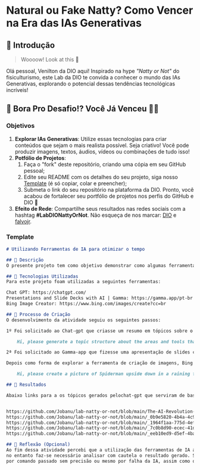 # Natural ou Fake Natty? Como Vencer na Era das IAs Generativas

## 🚀 Introdução

> Woooow! Look at this 👀

Olá pessoal, Venilton da DIO aqui! Inspirado na hype _"Natty or Not"_ do fisiculturismo, este Lab da DIO te convida a conhecer o mundo das IAs Generativas, explorando o potencial dessas tendências tecnológicas incríveis!

## 🎯 Bora Pro Desafio!? Você Já Venceu 💪🤓

### Objetivos

1. **Explorar IAs Generativas**: Utilize essas tecnologias para criar conteúdos que sejam o mais realista possível. Seja criativo! Você pode produzir imagens, textos, áudios, vídeos ou combinações de tudo isso!
1. **Potfólio de Projetos**:
    1. Faça o "fork" deste repositório, criando uma cópia em seu GitHub pessoal;
    2. Edite seu README com os detalhes do seu projeto, siga nosso [Template](#template) (é só copiar, colar e preencher);
    3. Submeta o link do seu repositório na plataforma da DIO. Pronto, você acabou de fortalecer seu portfólio de projetos nos perfis do GitHub e DIO 🚀
1. **Efeito de Rede**: Compartilhe seus resultados nas redes sociais com a hashtag **#LabDIONattyOrNot**. Não esqueça de nos marcar: [DIO](https://www.linkedin.com/school/dio-makethechange) e [falvojr](https://www.linkedin.com/in/falvojr).

### Template

```markdown
# Utilizando Ferramentas de IA para otimizar o tempo

## 📒 Descrição
O presente projeto tem como objetivo demonstrar como algumas ferramentas de IA podem facilitar o dia a dia, criação de conteúdo digital

## 🤖 Tecnologias Utilizadas
Para este projeto foam utilizadas a seguintes ferramentas:

Chat GPT: https://chatgpt.com/
Presentations and Slide Decks with AI | Gamma: https://gamma.app/pt-br
Bing Image Creator: https://www.bing.com/images/create?cc=br

## 🧐 Processo de Criação
O desenvolvimento da atividade seguiu os seguintes passos:

1º Foi solicitado ao Chat-gpt que criasse um resumo em tópicos sobre o uso de IA por meio do seguinte prompt:

    Hi, please generate a topic structure about the areas and tools that IA can be used, also talk about the necessity of human supervision over the results of it.

2ª Foi solicitado ao Gamma-app que fizesse uma apresentação de slides com o resultado do 1º passo. O resultado foi salvo com a extensão .pdf.

Depois como forma de explorar a ferramenta de criação de imagens, Bing Image Creator foi passado o seguinte prompt:

    Hi, please create a picture of Spiderman upside down in a raining forest, thunder and lights.

## 🚀 Resultados

Abaixo links para a os tópicos gerados pelochat-gpt que serviram de base para a apresentação e imagens geradas por meio da ferramentas de IA:


https://github.com/Jobanu/lab-natty-or-not/blob/main/The-AI-Revolution-Applications-Tools-and-Human-Oversight.pdf
https://github.com/Jobanu/lab-natty-or-not/blob/main/_0b9e5820-4b4a-4c98-9e3d-dddbabe09f62.jpg
https://github.com/Jobanu/lab-natty-or-not/blob/main/_1964f1aa-775d-4efa-96fb-c8c70e066de2.jpg
https://github.com/Jobanu/lab-natty-or-not/blob/main/_7c0b8d90-ecec-41d7-b427-93ce4306fde2.jpg
https://github.com/Jobanu/lab-natty-or-not/blob/main/_eeb10ed9-d5ef-4bab-a97a-bf26d2c584d7.jpg

## 💭 Reflexão (Opcional)
Ao fim dessa atividade percebi que a utilização das ferramentas de IA ajudam a maximizar o uso do tempo, permitindo ao ser humano realizar atividades menos repetitivas,
no entanto faz-se necessário analisar com cautela o resultado gerado. Sobretudo deve-se analisar o resultado de imagens que podem ser geradas fora da realidade, quer
por comando passado sem precisão ou mesmo por falha da IA, assim como os textos que podem vir com viés ou traze informações desatualizadas e equivocadas.
```
